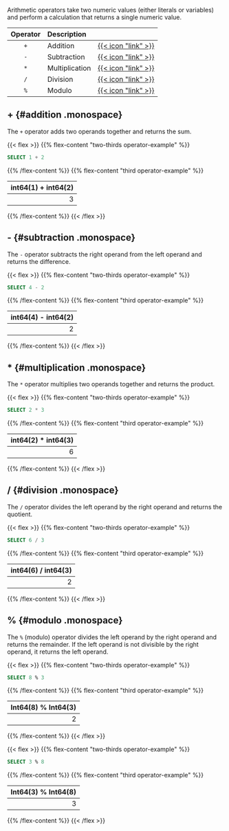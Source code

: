 Arithmetic operators take two numeric values (either literals or variables)
and perform a calculation that returns a single numeric value.

| Operator | Description    |                                        |
| :------: | :------------- | :------------------------------------- |
|   `+`    | Addition       | [{{< icon "link" >}}](#addition)       |
|   `-`    | Subtraction    | [{{< icon "link" >}}](#subtraction)    |
|   `*`    | Multiplication | [{{< icon "link" >}}](#multiplication) |
|   `/`    | Division       | [{{< icon "link" >}}](#division)       |
|   `%`    | Modulo         | [{{< icon "link" >}}](#modulo)         |

## + {#addition .monospace}

The `+` operator adds two operands together and returns the sum.

{{< flex >}}
{{% flex-content "two-thirds operator-example" %}}

```sql
SELECT 1 + 2
```

{{% /flex-content %}}
{{% flex-content "third operator-example" %}}

| int64(1) + int64(2) |
| ------------------: |
|                   3 |

{{% /flex-content %}}
{{< /flex >}}

## - {#subtraction .monospace}

The `-` operator subtracts the right operand from the left operand and returns
the difference.

{{< flex >}}
{{% flex-content "two-thirds operator-example" %}}

```sql
SELECT 4 - 2
```

{{% /flex-content %}}
{{% flex-content "third operator-example" %}}

| int64(4) - int64(2) |
| ------------------: |
|                   2 |

{{% /flex-content %}}
{{< /flex >}}

## * {#multiplication .monospace}

The `*` operator multiplies two operands together and returns the product.

{{< flex >}}
{{% flex-content "two-thirds operator-example" %}}

```sql
SELECT 2 * 3
```

{{% /flex-content %}}
{{% flex-content "third operator-example" %}}

| int64(2) * int64(3) |
| ------------------: |
|                   6 |

{{% /flex-content %}}
{{< /flex >}}

## / {#division .monospace}

The `/` operator divides the left operand by the right operand and returns the quotient.

{{< flex >}}
{{% flex-content "two-thirds operator-example" %}}

```sql
SELECT 6 / 3
```

{{% /flex-content %}}
{{% flex-content "third operator-example" %}}

| int64(6) / int64(3) |
| ------------------: |
|                   2 |

{{% /flex-content %}}
{{< /flex >}}

## % {#modulo .monospace}

The `%` (modulo) operator divides the left operand by the right operand and returns the
remainder. If the left operand is not divisible by the right operand, it returns
the left operand.

{{< flex >}}
{{% flex-content "two-thirds operator-example" %}}

```sql
SELECT 8 % 3
```

{{% /flex-content %}}
{{% flex-content "third operator-example" %}}

| Int64(8) % Int64(3) |
| ------------------: |
|                   2 |

{{% /flex-content %}}
{{< /flex >}}

{{< flex >}}
{{% flex-content "two-thirds operator-example" %}}

```sql
SELECT 3 % 8
```

{{% /flex-content %}}
{{% flex-content "third operator-example" %}}

| Int64(3) % Int64(8) |
| ------------------: |
|                   3 |

{{% /flex-content %}}
{{< /flex >}}
